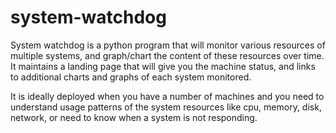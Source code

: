 # system-watchdog

System watchdog is a python program that will monitor various resources of multiple systems, and graph/chart the 
content of these resources over time. It maintains a landing page that will give you the machine status, and links to 
additional charts and graphs of each system monitored.

It is ideally deployed when you have a number of machines and you need to understand usage patterns of the system 
resources like cpu, memory, disk, network, or need to know when a system is not responding.

